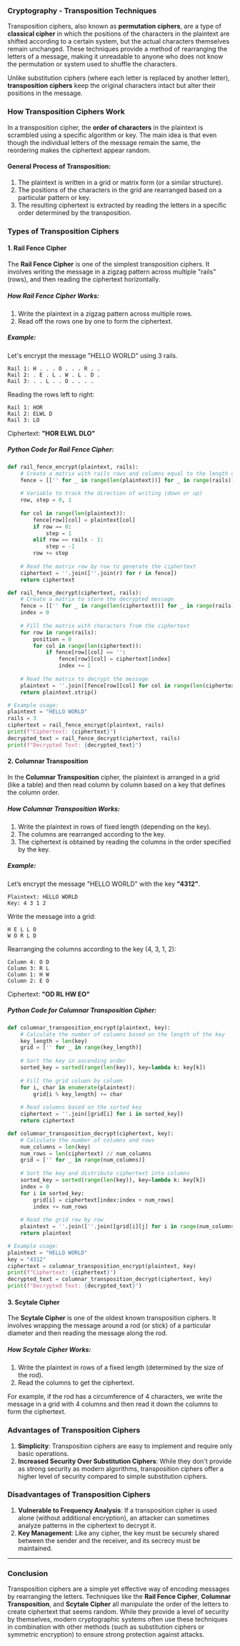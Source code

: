 ### **Cryptography - Transposition Techniques**

Transposition ciphers, also known as **permutation ciphers**, are a type of **classical cipher** in which the positions of the characters in the plaintext are shifted according to a certain system, but the actual characters themselves remain unchanged. These techniques provide a method of rearranging the letters of a message, making it unreadable to anyone who does not know the permutation or system used to shuffle the characters.

Unlike substitution ciphers (where each letter is replaced by another letter), **transposition ciphers** keep the original characters intact but alter their positions in the message.

### **How Transposition Ciphers Work**

In a transposition cipher, the **order of characters** in the plaintext is scrambled using a specific algorithm or key. The main idea is that even though the individual letters of the message remain the same, the reordering makes the ciphertext appear random.

#### **General Process of Transposition:**
1. The plaintext is written in a grid or matrix form (or a similar structure).
2. The positions of the characters in the grid are rearranged based on a particular pattern or key.
3. The resulting ciphertext is extracted by reading the letters in a specific order determined by the transposition.

### **Types of Transposition Ciphers**

#### 1. **Rail Fence Cipher**
The **Rail Fence Cipher** is one of the simplest transposition ciphers. It involves writing the message in a zigzag pattern across multiple "rails" (rows), and then reading the ciphertext horizontally.

##### **How Rail Fence Cipher Works:**

1. Write the plaintext in a zigzag pattern across multiple rows.
2. Read off the rows one by one to form the ciphertext.

##### **Example:**
Let's encrypt the message "HELLO WORLD" using 3 rails.

```
Rail 1: H . . . O . . . R . .
Rail 2: . E . L . W . L . D .
Rail 3: . . L . . O . . . .
```

Reading the rows left to right:
```
Rail 1: HOR
Rail 2: ELWL D
Rail 3: LO
```

Ciphertext: **"HOR ELWL DLO"**

##### **Python Code for Rail Fence Cipher:**
```python
def rail_fence_encrypt(plaintext, rails):
    # Create a matrix with rails rows and columns equal to the length of the message
    fence = [['' for _ in range(len(plaintext))] for _ in range(rails)]
    
    # Variable to track the direction of writing (down or up)
    row, step = 0, 1
    
    for col in range(len(plaintext)):
        fence[row][col] = plaintext[col]
        if row == 0:
            step = 1
        elif row == rails - 1:
            step = -1
        row += step
    
    # Read the matrix row by row to generate the ciphertext
    ciphertext = ''.join([''.join(r) for r in fence])
    return ciphertext

def rail_fence_decrypt(ciphertext, rails):
    # Create a matrix to store the decrypted message
    fence = [['' for _ in range(len(ciphertext))] for _ in range(rails)]
    index = 0
    
    # Fill the matrix with characters from the ciphertext
    for row in range(rails):
        position = 0
        for col in range(len(ciphertext)):
            if fence[row][col] == '':
                fence[row][col] = ciphertext[index]
                index += 1
    
    # Read the matrix to decrypt the message
    plaintext = ''.join([fence[row][col] for col in range(len(ciphertext)) for row in range(rails)])
    return plaintext.strip()

# Example usage:
plaintext = "HELLO WORLD"
rails = 3
ciphertext = rail_fence_encrypt(plaintext, rails)
print(f"Ciphertext: {ciphertext}")
decrypted_text = rail_fence_decrypt(ciphertext, rails)
print(f"Decrypted Text: {decrypted_text}")
```

#### 2. **Columnar Transposition**
In the **Columnar Transposition** cipher, the plaintext is arranged in a grid (like a table) and then read column by column based on a key that defines the column order.

##### **How Columnar Transposition Works:**

1. Write the plaintext in rows of fixed length (depending on the key).
2. The columns are rearranged according to the key.
3. The ciphertext is obtained by reading the columns in the order specified by the key.

##### **Example:**

Let’s encrypt the message "HELLO WORLD" with the key **"4312"**.

```
Plaintext: HELLO WORLD
Key: 4 3 1 2
```

Write the message into a grid:

```
H E L L O
W O R L D
```

Rearranging the columns according to the key (4, 3, 1, 2):

```
Column 4: O D
Column 3: R L
Column 1: H W
Column 2: E O
```

Ciphertext: **"OD RL HW EO"**

##### **Python Code for Columnar Transposition Cipher:**
```python
def columnar_transposition_encrypt(plaintext, key):
    # Calculate the number of columns based on the length of the key
    key_length = len(key)
    grid = ['' for _ in range(key_length)]
    
    # Sort the key in ascending order
    sorted_key = sorted(range(len(key)), key=lambda k: key[k])
    
    # Fill the grid column by column
    for i, char in enumerate(plaintext):
        grid[i % key_length] += char
    
    # Read columns based on the sorted key
    ciphertext = ''.join([grid[i] for i in sorted_key])
    return ciphertext

def columnar_transposition_decrypt(ciphertext, key):
    # Calculate the number of columns and rows
    num_columns = len(key)
    num_rows = len(ciphertext) // num_columns
    grid = ['' for _ in range(num_columns)]
    
    # Sort the key and distribute ciphertext into columns
    sorted_key = sorted(range(len(key)), key=lambda k: key[k])
    index = 0
    for i in sorted_key:
        grid[i] = ciphertext[index:index + num_rows]
        index += num_rows
    
    # Read the grid row by row
    plaintext = ''.join([''.join([grid[i][j] for i in range(num_columns)]) for j in range(num_rows)])
    return plaintext

# Example usage:
plaintext = "HELLO WORLD"
key = "4312"
ciphertext = columnar_transposition_encrypt(plaintext, key)
print(f"Ciphertext: {ciphertext}")
decrypted_text = columnar_transposition_decrypt(ciphertext, key)
print(f"Decrypted Text: {decrypted_text}")
```

#### 3. **Scytale Cipher**
The **Scytale Cipher** is one of the oldest known transposition ciphers. It involves wrapping the message around a rod (or stick) of a particular diameter and then reading the message along the rod.

##### **How Scytale Cipher Works:**
1. Write the plaintext in rows of a fixed length (determined by the size of the rod).
2. Read the columns to get the ciphertext.

For example, if the rod has a circumference of 4 characters, we write the message in a grid with 4 columns and then read it down the columns to form the ciphertext.

### **Advantages of Transposition Ciphers**
1. **Simplicity**: Transposition ciphers are easy to implement and require only basic operations.
2. **Increased Security Over Substitution Ciphers**: While they don't provide as strong security as modern algorithms, transposition ciphers offer a higher level of security compared to simple substitution ciphers.

### **Disadvantages of Transposition Ciphers**
1. **Vulnerable to Frequency Analysis**: If a transposition cipher is used alone (without additional encryption), an attacker can sometimes analyze patterns in the ciphertext to decrypt it.
2. **Key Management**: Like any cipher, the key must be securely shared between the sender and the receiver, and its secrecy must be maintained.

---

### **Conclusion**

Transposition ciphers are a simple yet effective way of encoding messages by rearranging the letters. Techniques like the **Rail Fence Cipher**, **Columnar Transposition**, and **Scytale Cipher** all manipulate the order of the letters to create ciphertext that seems random. While they provide a level of security by themselves, modern cryptographic systems often use these techniques in combination with other methods (such as substitution ciphers or symmetric encryption) to ensure strong protection against attacks.
